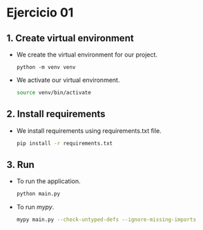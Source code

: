 # Ejercicio 01

## 1. Create virtual environment

* We create the virtual environment for our project.

  ``` 
  python -m venv venv
  ````
  
* We activate our virtual environment.

  ```bash
  source venv/bin/activate
  ````

## 2. Install requirements

* We install requirements using requirements.txt file.

  ```bash
  pip install -r requirements.txt
  ````

## 3. Run

* To run the application.

  ```bash
  python main.py
  ````
* To run _mypy_.

  ```bash
  mypy main.py --check-untyped-defs --ignore-missing-imports
  ````

